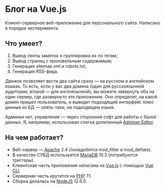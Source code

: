 # Блог на Vue.js

Клиент-серверное веб-приложение для персонального сайта. Написано в порядке эксперимента.

## Что умеет?

1. Вывод ленты заметок и группировка их по тегам;
2. Вывод страниц с произвольным содержимым;
3. Генерация sitemap.xml и robots.txt;
4. Генерация RSS-фида.

Движок позволяет вести два сайта сразу — на русском и английском языках. То есть, если у вас два домена (один для русскоязычной аудитории, второй — для англоязычной), вы можете завернуть оба на один сервер, где развернуто это приложение. Оно определит, на какой домен пришел пользователь, и выведет подходящий интерфейс плюс данные из БД — опять-таки, на подходящем языке.

Админки нет, управление — через сторонний софт для работы с базой данных. Я, например, использовал слегка допиленный [Adminer Editor](https://www.adminer.org/en/editor/).

## На чем работает?

- Веб-сервер — [Apache](https://httpd.apache.org/) 2.4 (понадобятся mod_filter и mod_deflate).
- В качестве СУБД используется [MariaDB](https://mariadb.org/) 10.3 (потребуются триггеры).
- Клиентская часть приложения написана на [Vue.js](https://vuejs.org/) с помощью [Vue CLI](https://cli.vuejs.org/).
- Серверная часть крутится на [PHP](https://www.php.net/) 7.1.
- Сборка делалась на [NodeJS](https://nodejs.org/en/) 12.6.0.
